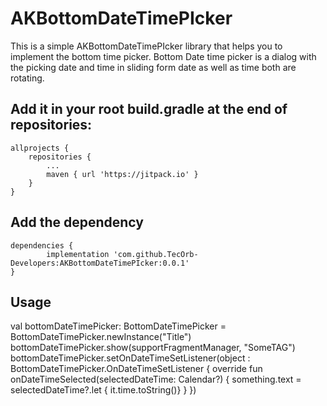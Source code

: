 # AKBottomDateTimePIcker

This is a simple AKBottomDateTimePIcker library that helps you to implement the bottom  time picker.
Bottom Date time picker is a dialog with the picking date and time in sliding form date as well as time both are rotating.

Add it in your root build.gradle at the end of repositories:
-----------------------------------------------------------
	allprojects {
		repositories {
			...
			maven { url 'https://jitpack.io' }
		}
	}

Add the dependency
------------------

	dependencies {
	        implementation 'com.github.TecOrb-Developers:AKBottomDateTimePIcker:0.0.1'
	}


Usage
-----

val bottomDateTimePicker: BottomDateTimePicker = BottomDateTimePicker.newInstance("Title")
bottomDateTimePicker.show(supportFragmentManager, "SomeTAG")
bottomDateTimePicker.setOnDateTimeSetListener(object :
BottomDateTimePicker.OnDateTimeSetListener {
override fun onDateTimeSelected(selectedDateTime: Calendar?) {
something.text = selectedDateTime?.let { it.time.toString()}
}
})



        
